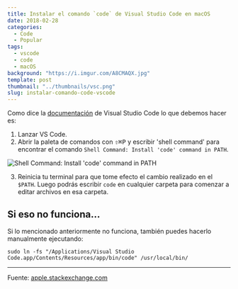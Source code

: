 ```yaml
---
title: Instalar el comando `code` de Visual Studio Code en macOS
date: 2018-02-28
categories:
  - Code
  - Popular
tags:
  - vscode
  - code
  - macOS
background: "https://i.imgur.com/A8CMAQX.jpg"
template: post
thumbnail: "../thumbnails/vsc.png"
slug: instalar-comando-code-vscode
---
```


Como dice la [documentación](https://code.visualstudio.com/docs/setup/mac) de Visual Studio Code lo que debemos hacer es:

1.  Lanzar VS Code.
2.  Abrir la paleta de comandos con <kbd>⇧⌘P</kbd> y escribir 'shell command' para encontrar el comando `Shell Command: Install 'code' command in PATH`.

![Shell Command: Install 'code' command in PATH](https://i.imgur.com/CFGqnSp.gif)

3.  Reinicia tu terminal para que tome efecto el cambio realizado en el `$PATH`. Luego podrás escribir `code` en cualquier carpeta para comenzar a editar archivos en esa carpeta.

## Si eso no funciona...

Si lo mencionado anteriormente no funciona, también puedes hacerlo manualmente ejecutando:

```
sudo ln -fs "/Applications/Visual Studio Code.app/Contents/Resources/app/bin/code" /usr/local/bin/
```

---

Fuente: [apple.stackexchange.com](https://apple.stackexchange.com/questions/294176/how-to-install-visual-studio-codes-code-command-permanently)
